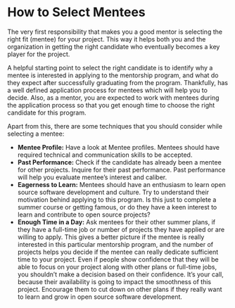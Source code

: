 # How to Select Mentees

The very first responsibility that makes you a good mentor is selecting the right fit (mentee) for your project. This way it helps both you and the organization in getting the right candidate who eventually becomes a key player for the project.&#x20;

A helpful starting point to select the right candidate is to identify why a mentee is interested in applying to the mentorship program, and what do they expect after successfully graduating from the program. Thankfully, has a well defined application process for mentees which will help you to decide. Also, as a mentor, you are expected to work with mentees during the application process so that  you get enough time to choose the right candidate for this program.&#x20;

Apart from this, there are some techniques that you should consider while selecting a mentee:

* **Mentee Profile:** Have a look at Mentee profiles. Mentees should have required technical and communication skills to be accepted.
* **Past Performance:** Check if the candidate has already been a mentee for other projects. Inquire for their past performance. Past performance will help you evaluate mentee’s interest and caliber.
* **Eagerness to Learn:** Mentees should have an enthusiasm to learn open source software development and culture. Try to understand their motivation behind applying to this program. Is this just to complete a summer course or getting famous, or do they have a keen interest to learn and contribute to open source projects?
* **Enough Time in a Day:** Ask mentees for their other summer plans, if they have a full-time job or number of projects they have applied or are willing to apply. This gives a better picture if the mentee is really interested in this particular mentorship program, and the number of projects helps you decide if the mentee can really dedicate sufficient time to your project. Even if people show confidence that they will be able to focus on your project along with other plans or full-time jobs, you shouldn’t make a decision based on their confidence. It’s your call, because their availability is going to impact the smoothness of this project. Encourage them to cut down on other plans if they really want to learn and grow in open source software development.
